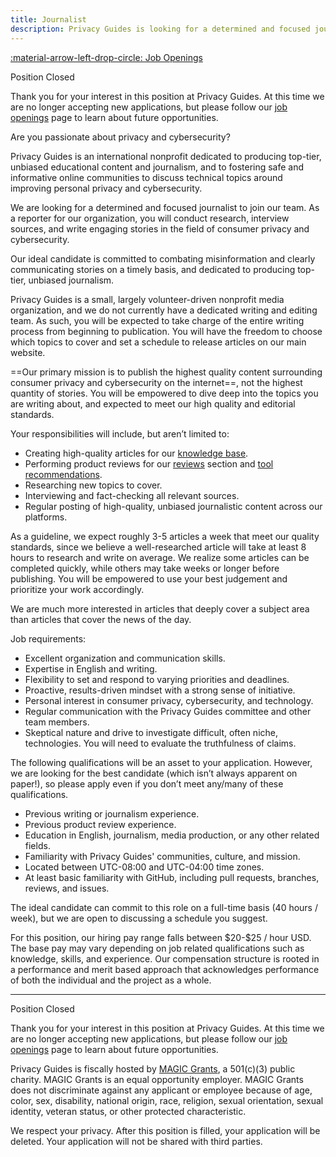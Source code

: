 ```yaml
---
title: Journalist
description: Privacy Guides is looking for a determined and focused journalist to research and write stories from the privacy and cybersecurity space on a regular basis.
---
```


[:material-arrow-left-drop-circle: Job Openings](../jobs.md)

<div class="admonition info" markdown>
<p class="admonition-title">Position Closed</p>

Thank you for your interest in this position at Privacy Guides. At this time we are no longer accepting new applications, but please follow our [job openings](../jobs.md) page to learn about future opportunities.

</div>

Are you passionate about privacy and cybersecurity?

Privacy Guides is an international nonprofit dedicated to producing top-tier, unbiased educational content and journalism, and to fostering safe and informative online communities to discuss technical topics around improving personal privacy and cybersecurity.

We are looking for a determined and focused journalist to join our team. As a reporter for our organization, you will conduct research, interview sources, and write engaging stories in the field of consumer privacy and cybersecurity.

Our ideal candidate is committed to combating misinformation and clearly communicating stories on a timely basis, and dedicated to producing top-tier, unbiased journalism.

Privacy Guides is a small, largely volunteer-driven nonprofit media organization, and we do not currently have a dedicated writing and editing team. As such, you will be expected to take charge of the entire writing process from beginning to publication. You will have the freedom to choose which topics to cover and set a schedule to release articles on our main website.

\==Our primary mission is to publish the highest quality content surrounding consumer privacy and cybersecurity on the internet==, not the highest quantity of stories. You will be empowered to dive deep into the topics you are writing about, and expected to meet our high quality and editorial standards.

Your responsibilities will include, but aren’t limited to:

- Creating high-quality articles for our [knowledge base](../../basics/why-privacy-matters.md).
- Performing product reviews for our [reviews](https://www.privacyguides.org/articles/category/reviews) section and [tool recommendations](../../tools.md).
- Researching new topics to cover.
- Interviewing and fact-checking all relevant sources.
- Regular posting of high-quality, unbiased journalistic content across our platforms.

As a guideline, we expect roughly 3-5 articles a week that meet our quality standards, since we believe a well-researched article will take at least 8 hours to research and write on average. We realize some articles can be completed quickly, while others may take weeks or longer before publishing. You will be empowered to use your best judgement and prioritize your work accordingly.

We are much more interested in articles that deeply cover a subject area than articles that cover the news of the day.

Job requirements:

- Excellent organization and communication skills.
- Expertise in English and writing.
- Flexibility to set and respond to varying priorities and deadlines.
- Proactive, results-driven mindset with a strong sense of initiative.
- Personal interest in consumer privacy, cybersecurity, and technology.
- Regular communication with the Privacy Guides committee and other team members.
- Skeptical nature and drive to investigate difficult, often niche, technologies. You will need to evaluate the truthfulness of claims.

The following qualifications will be an asset to your application. However, we are looking for the best candidate (which isn’t always apparent on paper!), so please apply even if you don’t meet any/many of these qualifications.

- Previous writing or journalism experience.
- Previous product review experience.
- Education in English, journalism, media production, or any other related fields.
- Familiarity with Privacy Guides' communities, culture, and mission.
- Located between UTC-08:00 and UTC-04:00 time zones.
- At least basic familiarity with GitHub, including pull requests, branches, reviews, and issues.

The ideal candidate can commit to this role on a full-time basis (40 hours / week), but we are open to discussing a schedule you suggest.

For this position, our hiring pay range falls between \$20-$25 / hour USD. The base pay may vary depending on job related qualifications such as knowledge, skills, and experience. Our compensation structure is rooted in a performance and merit based approach that acknowledges performance of both the individual and the project as a whole.

---

<div class="admonition info" markdown>
<p class="admonition-title">Position Closed</p>

Thank you for your interest in this position at Privacy Guides. At this time we are no longer accepting new applications, but please follow our [job openings](../jobs.md) page to learn about future opportunities.

</div>

Privacy Guides is fiscally hosted by [MAGIC Grants](https://magicgrants.org), a 501(c)(3) public charity. MAGIC Grants is an equal opportunity employer. MAGIC Grants does not discriminate against any applicant or employee because of age, color, sex, disability, national origin, race, religion, sexual orientation, sexual identity, veteran status, or other protected characteristic.

We respect your privacy. After this position is filled, your application will be deleted. Your application will not be shared with third parties.

